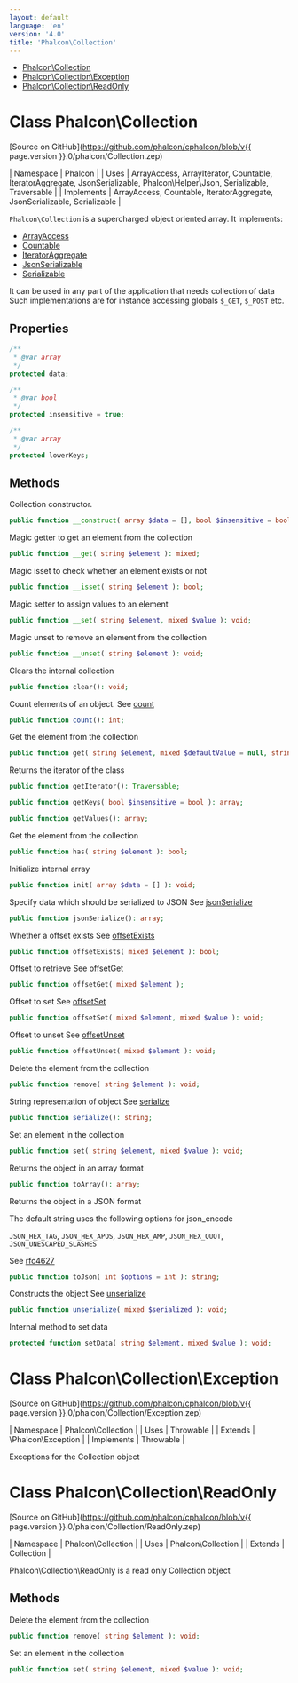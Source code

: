 ```yaml
---
layout: default
language: 'en'
version: '4.0'
title: 'Phalcon\Collection'
---
```


* [Phalcon\Collection](#collection)
* [Phalcon\Collection\Exception](#collection-exception)
* [Phalcon\Collection\ReadOnly](#collection-readonly)

<h1 id="collection">Class Phalcon\Collection</h1>

[Source on GitHub](https://github.com/phalcon/cphalcon/blob/v{{ page.version }}.0/phalcon/Collection.zep)

| Namespace  | Phalcon |
| Uses       | ArrayAccess, ArrayIterator, Countable, IteratorAggregate, JsonSerializable, Phalcon\Helper\Json, Serializable, Traversable |
| Implements | ArrayAccess, Countable, IteratorAggregate, JsonSerializable, Serializable |

`Phalcon\Collection` is a supercharged object oriented array. It implements:
- [ArrayAccess](https://www.php.net/manual/en/class.arrayaccess.php)
- [Countable](https://www.php.net/manual/en/class.countable.php)
- [IteratorAggregate](https://www.php.net/manual/en/class.iteratoraggregate.php)
- [JsonSerializable](https://www.php.net/manual/en/class.jsonserializable.php)
- [Serializable](https://www.php.net/manual/en/class.serializable.php)

It can be used in any part of the application that needs collection of data
Such implementations are for instance accessing globals `$_GET`, `$_POST`
etc.


## Properties
```php
/**
 * @var array
 */
protected data;

/**
 * @var bool
 */
protected insensitive = true;

/**
 * @var array
 */
protected lowerKeys;

```

## Methods

Collection constructor.
```php
public function __construct( array $data = [], bool $insensitive = bool );
```

Magic getter to get an element from the collection
```php
public function __get( string $element ): mixed;
```

Magic isset to check whether an element exists or not
```php
public function __isset( string $element ): bool;
```

Magic setter to assign values to an element
```php
public function __set( string $element, mixed $value ): void;
```

Magic unset to remove an element from the collection
```php
public function __unset( string $element ): void;
```

Clears the internal collection
```php
public function clear(): void;
```

Count elements of an object.
See [count](https://php.net/manual/en/countable.count.php)
```php
public function count(): int;
```

Get the element from the collection
```php
public function get( string $element, mixed $defaultValue = null, string $cast = null ): mixed;
```

Returns the iterator of the class
```php
public function getIterator(): Traversable;
```


```php
public function getKeys( bool $insensitive = bool ): array;
```


```php
public function getValues(): array;
```

Get the element from the collection
```php
public function has( string $element ): bool;
```

Initialize internal array
```php
public function init( array $data = [] ): void;
```

Specify data which should be serialized to JSON
See [jsonSerialize](https://php.net/manual/en/jsonserializable.jsonserialize.php)
```php
public function jsonSerialize(): array;
```

Whether a offset exists
See [offsetExists](https://php.net/manual/en/arrayaccess.offsetexists.php)
```php
public function offsetExists( mixed $element ): bool;
```

Offset to retrieve
See [offsetGet](https://php.net/manual/en/arrayaccess.offsetget.php)
```php
public function offsetGet( mixed $element );
```

Offset to set
See [offsetSet](https://php.net/manual/en/arrayaccess.offsetset.php)
```php
public function offsetSet( mixed $element, mixed $value ): void;
```

Offset to unset
See [offsetUnset](https://php.net/manual/en/arrayaccess.offsetunset.php)
```php
public function offsetUnset( mixed $element ): void;
```

Delete the element from the collection
```php
public function remove( string $element ): void;
```

String representation of object
See [serialize](https://php.net/manual/en/serializable.serialize.php)
```php
public function serialize(): string;
```

Set an element in the collection
```php
public function set( string $element, mixed $value ): void;
```

Returns the object in an array format
```php
public function toArray(): array;
```

Returns the object in a JSON format

The default string uses the following options for json_encode

`JSON_HEX_TAG`, `JSON_HEX_APOS`, `JSON_HEX_AMP`, `JSON_HEX_QUOT`,
`JSON_UNESCAPED_SLASHES`

See [rfc4627](https://www.ietf.org/rfc/rfc4627.txt)
```php
public function toJson( int $options = int ): string;
```

Constructs the object
See [unserialize](https://php.net/manual/en/serializable.unserialize.php)
```php
public function unserialize( mixed $serialized ): void;
```

Internal method to set data
```php
protected function setData( string $element, mixed $value ): void;
```



<h1 id="collection-exception">Class Phalcon\Collection\Exception</h1>

[Source on GitHub](https://github.com/phalcon/cphalcon/blob/v{{ page.version }}.0/phalcon/Collection/Exception.zep)

| Namespace  | Phalcon\Collection |
| Uses       | Throwable |
| Extends    | \Phalcon\Exception |
| Implements | Throwable |

Exceptions for the Collection object



<h1 id="collection-readonly">Class Phalcon\Collection\ReadOnly</h1>

[Source on GitHub](https://github.com/phalcon/cphalcon/blob/v{{ page.version }}.0/phalcon/Collection/ReadOnly.zep)

| Namespace  | Phalcon\Collection |
| Uses       | Phalcon\Collection |
| Extends    | Collection |

Phalcon\Collection\ReadOnly is a read only Collection object


## Methods

Delete the element from the collection
```php
public function remove( string $element ): void;
```

Set an element in the collection
```php
public function set( string $element, mixed $value ): void;
```

